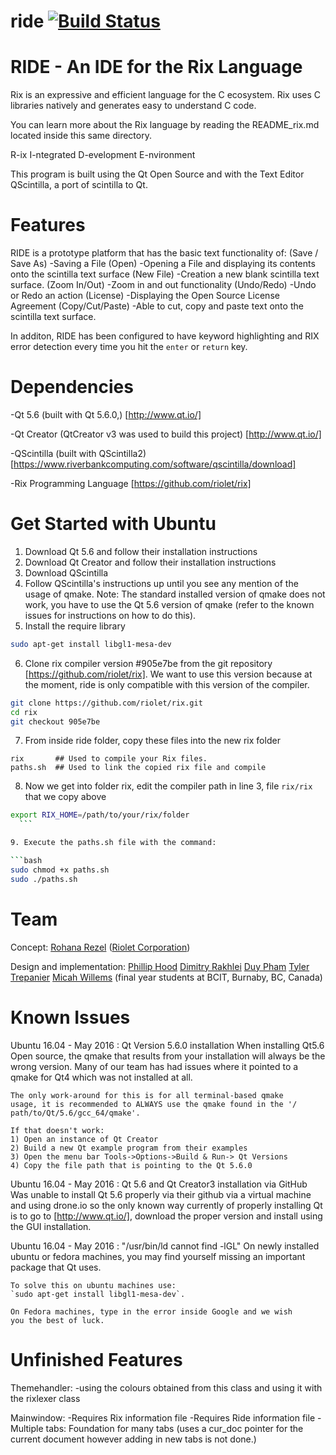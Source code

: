 # ride [![Build Status](https://drone.io/github.com/berong91/ride/status.png)](https://drone.io/github.com/berong91/ride/latest)
RIDE - An IDE for the Rix Language
==================================================================
Rix is an expressive and efficient language for the C ecosystem. Rix uses C libraries natively and generates easy to understand C code.

You can learn more about the Rix language by reading the README_rix.md located inside this same directory.

R-ix
I-ntegrated 
D-evelopment
E-nvironment

This program is built using the Qt Open Source and with the Text Editor QScintilla, a port of scintilla to Qt.

Features
========
RIDE is a prototype platform that has the basic text functionality of:
(Save / Save As)    -Saving a File 
(Open)              -Opening a File and displaying its contents onto 
                     the scintilla text surface 
(New File)          -Creation a new blank scintilla text surface.
(Zoom In/Out)       -Zoom in and out functionality 
(Undo/Redo)         -Undo or Redo an action 
(License)           -Displaying the Open Source License Agreement 
(Copy/Cut/Paste)    -Able to cut, copy and paste text onto the 
                     scintilla text surface.

In additon, RIDE has been configured to have keyword highlighting 
and RIX error detection every time you hit the `enter` or `return` key.

Dependencies
============
-Qt 5.6       (built with Qt 5.6.0,)
    [http://www.qt.io/]
    
-Qt Creator   (QtCreator v3 was used to build this project)
    [http://www.qt.io/] 

-QScintilla   (built with QScintilla2)
    [https://www.riverbankcomputing.com/software/qscintilla/download]
    
-Rix Programming Language
    [https://github.com/riolet/rix]

Get Started with Ubuntu
================================================================
1.  Download Qt 5.6 and follow their installation instructions
2.  Download Qt Creator and follow their installation instructions
3.  Download QScintilla
4.  Follow QScintilla's instructions up until you see any mention of
    the usage of qmake.
        Note: The standard installed version of qmake does not work,
              you have to use the Qt 5.6 version of qmake (refer to
              the known issues for instructions on how to do this).
5.  Install the require library
  
  ```bash
  sudo apt-get install libgl1-mesa-dev
  ```

6.  Clone rix compiler version #905e7be from the git repository [https://github.com/riolet/rix]. We want to use this version because at the moment, ride is only compatible with this version of the compiler.
  
  ```bash
  git clone https://github.com/riolet/rix.git
  cd rix
  git checkout 905e7be
  ```
  
7.  From inside ride folder, copy these files into the new rix folder
  
  ```
  rix       ## Used to compile your Rix files.
  paths.sh  ## Used to link the copied rix file and compile
  ```
  
8.  Now we get into folder rix, edit the compiler path in line 3, file `rix/rix` that we copy above

  ```sh
  export RIX_HOME=/path/to/your/rix/folder
    ```

9. Execute the paths.sh file with the command:

  ```bash
  sudo chmod +x paths.sh
  sudo ./paths.sh
  ```

Team
====
Concept: 
[Rohana Rezel](https://github.com/rrezel) ([Riolet Corporation](https://github.com/riolet))

Design and implementation: 
[Phillip Hood](https://github.com/pvgh) 
[Dimitry Rakhlei](https://github.com/DimitryRakhlei) 
[Duy Pham](https://github.com/berong91)
[Tyler Trepanier](https://github.com/Tmanthegamer)
[Micah Willems](https://github.com/micahwillems)
(final year students at BCIT, Burnaby, BC, Canada)

Known Issues
============
Ubuntu 16.04 - May 2016 : Qt Version 5.6.0 installation
    When installing Qt5.6 Open source, the qmake that results from 
    your installation will always be the wrong version. Many of our 
    team has had issues where it pointed to a qmake for Qt4 which was 
    not installed at all. 
    
    The only work-around for this is for all terminal-based qmake 
    usage, it is recommended to ALWAYS use the qmake found in the '/
    path/to/Qt/5.6/gcc_64/qmake'. 
    
    If that doesn't work:
    1) Open an instance of Qt Creator
    2) Build a new Qt example program from their examples
    3) Open the menu bar Tools->Options->Build & Run-> Qt Versions
    4) Copy the file path that is pointing to the Qt 5.6.0
    
Ubuntu 16.04 - May 2016 : Qt 5.6 and Qt Creator3 installation via 
                          GitHub
    Was unable to install Qt 5.6 properly via their github via a 
    virtual machine and using drone.io so the only known way 
    currently of properly installing Qt is to go to 
    [http://www.qt.io/], download the proper version and install 
    using the GUI installation.
    
Ubuntu 16.04 - May 2016 : "/usr/bin/ld cannot find -lGL"
    On newly installed ubuntu or fedora machines, you may find 
    yourself missing an important package that Qt uses. 
    
    To solve this on ubuntu machines use: 
    `sudo apt-get install libgl1-mesa-dev`.
    
    On Fedora machines, type in the error inside Google and we wish 
    you the best of luck.

Unfinished Features
===================
Themehandler:
-using the colours obtained from this class and using it with the 
 rixlexer class

Mainwindow:
-Requires Rix information file
-Requires Ride information file 
-Multiple tabs: Foundation for many tabs (uses a cur_doc pointer for 
                the current document however adding in new tabs is 
                not done.)
